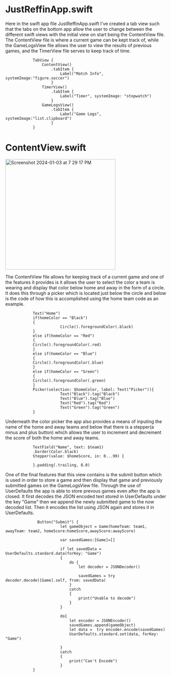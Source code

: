 # JustReffinApp.swift

Here in the swift app file JustReffinApp.swift I've created a tab view such that the tabs on the bottom app allow the user to change between the different swift views with the initial view on start being the ContentView file. The ContentView file is where a current game can be kept track of, while the GameLogsView file allows the user to view the results of previous games, and the TimerView file serves to keep track of time.

```
            TabView {
                ContentView()
                    .tabItem {
                        Label("Match Info", systemImage:"figure.soccer")
                    }
                TimerView()
                    .tabItem {
                        Label("Timer", systemImage: "stopwatch")
                    }
                GameLogsView()
                    .tabItem {
                        Label("Game Logs", systemImage:"list.clipboard")
                    }
            }
```

# ContentView.swift
<img width="345" alt="Screenshot 2024-01-03 at 7 29 17 PM" src="https://github.com/justjoe6/RefApp/assets/68125991/673d7a11-0ecd-4bff-be81-c1729a9444e7">

The ContentView file allows for keeping track of a current game and one of the features it provides is it allows the user to select the color a team is wearing and display that color below home and away in the form of a circle. It does this through a picker which is located just below the circle and below is the code of how this is accomplished using the home team code as an example. 

```
            Text("Home")
            if(homeColor == "Black")
            {
                        Circle().foregroundColor(.black)
            }
            else if(homeColor == "Red")
            {
            Circle().foregroundColor(.red)
            }
            else if(homeColor == "Blue")
            {
            Circle().foregroundColor(.blue)
            }
            else if(homeColor == "Green")
            {
            Circle().foregroundColor(.green)
            }
            Picker(selection: $homeColor, label: Text("Picker")){
                        Text("Black").tag("Black")
                        Text("Blue").tag("Blue")
                        Text("Red").tag("Red")
                        Text("Green").tag("Green")
            }
```

Underneath the color picker the app also provides a means of inputing the name of the home and away teams and below that there is a stepper(a minus and plus button) which allows the user to increment and decrement the score of both the home and away teams.

```
            TextField("Name", text: $team1)
            .border(Color.black)
            Stepper(value: $homeScore, in: 0...99) {
                            
            }.padding(.trailing, 8.0)
```

One of the final features that this view contains is the submit button which is used in order to store a game and then display that game and previously submitted games on the GameLogsView file. Through the use of UserDefaults the app is able to store prevous games even after the app is closed. It first decodes the JSON encoded text stored in UserDefaults under the key "Game" then we append the newly submitted game to the now decoded list. Then it encodes the list using JSON again and stores it in UserDefaults.

```
              Button("Submit") {
                        let gameObject = Game(homeTeam: team1, awayTeam: team2, homeScore:homeScore,awayScore:awayScore)
                        
                        var savedGames:[Game]=[]
                        
                        if let savedData = UserDefaults.standard.data(forKey: "Game")
                        {
                            do {
                                let decoder = JSONDecoder()
                                
                                savedGames = try decoder.decode([Game].self, from: savedData)
                            }
                            catch
                            {
                                print("Unable to decode")
                            }
                        }
                        
                        do{
                            let encoder = JSONEncoder()
                            savedGames.append(gameObject)
                            let data =  try encoder.encode(savedGames)
                            UserDefaults.standard.set(data, forKey: "Game")

                        }
                        catch
                        {
                            print("Can't Encode")
                        }
            }
                        
```


